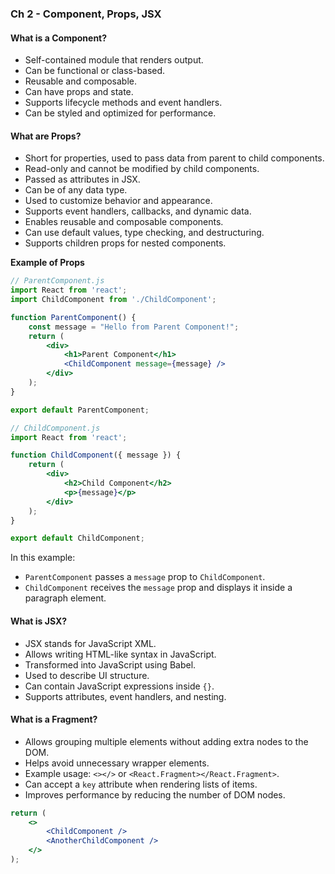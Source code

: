 ### Ch 2 - Component, Props, JSX

#### What is a Component?
- Self-contained module that renders output.
- Can be functional or class-based.
- Reusable and composable.
- Can have props and state.
- Supports lifecycle methods and event handlers.
- Can be styled and optimized for performance.

#### What are Props?
- Short for properties, used to pass data from parent to child components.
- Read-only and cannot be modified by child components.
- Passed as attributes in JSX.
- Can be of any data type.
- Used to customize behavior and appearance.
- Supports event handlers, callbacks, and dynamic data.
- Enables reusable and composable components.
- Can use default values, type checking, and destructuring.
- Supports children props for nested components.

**Example of Props**

```jsx
// ParentComponent.js
import React from 'react';
import ChildComponent from './ChildComponent';

function ParentComponent() {
    const message = "Hello from Parent Component!";
    return (
        <div>
            <h1>Parent Component</h1>
            <ChildComponent message={message} />
        </div>
    );
}

export default ParentComponent;
```

```jsx
// ChildComponent.js
import React from 'react';

function ChildComponent({ message }) {
    return (
        <div>
            <h2>Child Component</h2>
            <p>{message}</p>
        </div>
    );
}

export default ChildComponent;
```

In this example:
- `ParentComponent` passes a `message` prop to `ChildComponent`.
- `ChildComponent` receives the `message` prop and displays it inside a paragraph element.

#### What is JSX?
- JSX stands for JavaScript XML.
- Allows writing HTML-like syntax in JavaScript.
- Transformed into JavaScript using Babel.
- Used to describe UI structure.
- Can contain JavaScript expressions inside `{}`.
- Supports attributes, event handlers, and nesting.

#### What is a Fragment?
- Allows grouping multiple elements without adding extra nodes to the DOM.
- Helps avoid unnecessary wrapper elements.
- Example usage: `<></>` or `<React.Fragment></React.Fragment>`.
- Can accept a `key` attribute when rendering lists of items.
- Improves performance by reducing the number of DOM nodes.

```jsx
return (
    <>
        <ChildComponent />
        <AnotherChildComponent />
    </>
);
```
